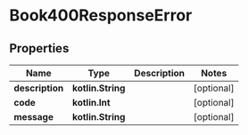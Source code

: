 
# Book400ResponseError

## Properties
Name | Type | Description | Notes
------------ | ------------- | ------------- | -------------
**description** | **kotlin.String** |  |  [optional]
**code** | **kotlin.Int** |  |  [optional]
**message** | **kotlin.String** |  |  [optional]



